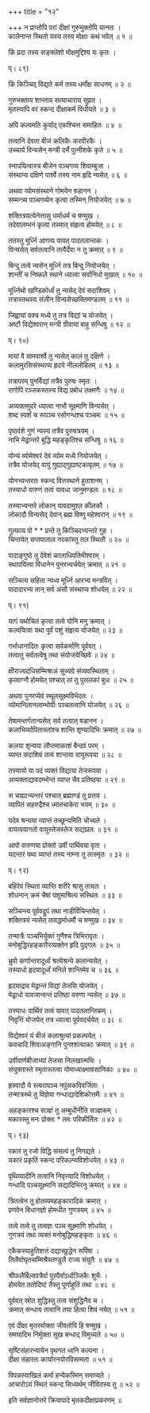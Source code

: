 +++
title = "१२"

+++
न प्राप्तोपि परां दीक्षां गुरुभुक्तोपि यत्नतः ।  
कालेनान्त स्थितो यस्य तस्य मोक्षाः कथं भवेत् ॥ १ ॥  
    
किं प्रदा तस्य सङ्क्लेशो मोक्षमुद्दिश्य यः कृतः ।  
    
प्। ८९)  
    
किं किञ्चिद् विद्यते कर्म तस्य धर्मोक्ष साधनम् ॥ २ ॥  
    
गुरुभक्ताय शान्ताय सत्याचाराय सुव्रत ।  
मृतस्यापि वरं स्कन्द दीक्षाकर्म विधीयते ॥ ३ ॥  
    
अपि कल्पमति कुर्याद् एकश्चित्त समाहितः ॥ ४ ॥  
    
तत्वानि देवता बीजं कलिकैः करवीरकैः ।  
उच्चार्य विन्यसेन् मन्त्री दर्भै पुत्नीशके कृते ॥ ५ ॥  
    
स्नापयित्वास्त्र बीजेन पञ्चगव्य शिवाम्बुजा ।  
संस्थाप्य दक्षिणे पार्श्वे तस्य नाम हृदि न्यसेत् ॥ ६ ॥  
    
अथवा व्योमसंस्थाने गोमयेन षडानन ।  
सम्मन्त्र्य पञ्चगव्येन कृत्वा तस्मिन् नियोजयेत् ॥ ७ ॥  
    
शक्तित्रयत्येनेत्तासु धर्माधर्म च षण्मुख ।  
तदेवालम्भनं कृत्वा तस्मात् संहृत्य होमयेत् ॥ ८ ॥  
    
ततस्तु मूर्ध्नि आगव्य यावत् पादतलान्तकः ।  
विन्यसेत् सर्वतत्वानि तत्वैर्देवा न तु क्रमात् ॥ ९ ॥  
    
बिन्दु तत्वे न्यसेन् मूर्ध्नि तत्र बिन्दु नियोजयेत् ।  
शान्तीं च निष्कले स्थाने ध्यात्वा सर्वानिधो मुखात् ॥ १० ॥  
    
मूर्ध्निथो खण्डिकोर्ध्वं तु न्यसेद् देवं सदाशिवम् ।  
तत्रास्तथस्य संलीन विन्यसेच्छक्तिमण्डलम् ॥ ११ ॥  
    
जिह्वायां वक्त्र मध्ये तु तत्र विद्यां च योजयेत् ।  
अष्टौ विद्येश्वरान् मन्त्री ग्रीवायां बाहु सन्धिषु ॥ १२ ॥  
    
प्। ९०)  
    
मायां वै यामपार्श्वे तु न्यसेत् कालं तु दक्षिणे ।  
कलामुरसिसंस्थाप्य हृदये नीललोहितम् ॥ १३ ॥  
    
तत्रापरम् पुनर्विद्यां तत्रैव पुरुषः स्मृतः ।  
रागोपि रञ्जकस्तस्य विद्य प्रबोध लक्ष्मणैः ॥ १४ ॥  
    
अव्यक्तमुदरे ध्यात्वा नाभौ सूक्ष्माणि विन्यसेत् ।  
शब्द स्पर्शं च रूपञ्च रसोगन्धश्च पञ्चमः ॥ १५ ॥  
    
पृष्ठवंशे गुणं न्यस्य तत्रैव पुरुषत्रयम् ।  
नाभि मेढ्रान्तरे बुद्धि महङ्कृतिश्च सन्धिषु ॥ १६ ॥  
    
योन्यं व्योमेश्वरं देवं व्योम मध्ये नियोजयेत् ।  
तत्रैव योजयेद् वायुं गुह्याद्गुह्याष्टकावृतम् ॥ १७ ॥  
    
योनभ्यन्तरतः स्कन्द वित्तस्थाने हुताशनम् ।  
तस्याधो वारुणं तत्वं यावधा जानुमण्डलः ॥ १८ ॥  
    
तस्याभ्यन्तरे लोकान् यावदामुश्ल कीलकौ ।  
लोकादौ विन्यसेद् देवान् ब्रह्म विष्णु महेश्वरान् ॥ १९ ॥  
    
गुल्फाय पो * * प्रन्ते तु किञ्चिदभ्यन्तरे गुह ।  
चिन्तयेत् सप्तपाताल नरकांस्तु तल स्थितौ ॥ २० ॥  
    
पादाङ्गुष्ठे तु देवेशं कालाधिपतिमीश्वरम् ।  
स्थापयित्वा विधानेन पुनरभ्यर्चयेत् क्रमात् ॥ २१ ॥  
    
सञ्चित्य सहिता न्यध्व मूर्ध्नि आरभ्य मन्त्रवित् ।  
पादादारभ्य तान् सर्व अंसौ संस्थाप्य शोधयेत् ॥ २२ ॥  
    
प्। ९१)  
    
यागं यथोचितं कृत्वा तत्वे योनि मनु क्रमात् ।  
कल्पयित्वा यथा पूर्वं पशुं संहृत्य योजयेत् ॥ २३ ॥  
    
गर्भाधानादितः कृत्वा सर्वकर्माणि पूर्ववत् ।  
तत्वातु सर्वतत्वेषु तथा संयोजयेच्छिवे ॥ २४ ॥  
    
क्षीराज्यदधिसम्मिश्राअं सूच्यग्रे संव्यवस्थिताम् ।  
कृत्वाग्नौ होमयेत् पश्चात् तां तु पुत्तलकां बुधः ॥ २५ ॥  
    
अथवा पुनरप्येवं स्थूलसूक्ष्मविभेदतः ।  
व्योमानिलानलाम्भोर्वीः पञ्चतत्वानि योजयेत् ॥ २६ ॥  
    
तेषामन्तर्गतान्यसेत् सर्व तत्वात् षडानन ।  
कलाभिर्व्यापितास्तांश्च शान्ति शृण्यादिभिः क्रमात् ॥ २७ ॥  
    
कलया शृन्यया लौप्तमाकाशं बैन्दवं परम् ।  
व्याप्त सदाशिवं तत्वं शान्तया वायुरूपया ॥ २८ ॥  
    
तस्यायो या पदं व्यक्तं विद्याया तेजरूपया ।  
अव्यक्ताद्यावदम्भोन्तं व्याप्त चैव प्रतिष्ठया ॥ २९ ॥  
    
स चाह्याभ्यन्तरं पश्चात् ब्रह्माण्डं तु प्रत्तय ।  
व्यापितं सहरुद्रैश्च ध्मातचाकेरा भयम् ॥ ३० ॥   
    
यदेव श्रन्यया व्याप्तं तच्छून्यमिति चोच्यते ।  
वायव्ययागतो वायुस्तेजस्तेज सद्याप्रतः ॥ ३१ ॥  
    
आपो वारुणया प्रोक्तो उर्वी पार्थिवया वृता ।  
यदन्तरं यथा व्याप्तं तस्य नाम्ना तु तत्स्मृतः ॥ ३२ ॥  
    
प्। ९२)  
    
बहिरेवं स्थिता व्याप्ति शरीरे श्रासु तत्वतः ।  
शोधनान् क्रमं चैषां पशुमाश्रित्य संस्थितः ॥ ३३ ॥  
    
सञ्चिन्त्य पूर्ववद्रूपं तथा नाडीर्विचिन्तयेत् ।  
शक्तित्रयं न्यसेत् तावद्धर्माधर्मौ च षण्मुख ॥ ३४ ॥  
    
तन्मात्रैः पञ्चभिर्युक्तं गुणैश्च त्रिभिरावृतः ।  
मनोबुद्धिरहङ्कारैरव्यक्तेन हृदि पुद्गलः ॥ ३५ ॥  
    
भ्रुवो कर्णान्तरादूर्ध्वं श्रत्येश्रन्ये कलान्यसेत् ।  
तस्याधो हृदयादूर्ध्वं मनिले शान्तिमेव च ॥ ३६ ॥  
    
हृदयाद्राव मेढ्रान्तं विद्यां तेजसि योजयेत् ।  
मेढ्राधो यावजान्वन्तं प्रतिष्ठा वरुणा न्यसेत् ॥ ३७ ॥  
    
तस्याधः पार्थिवं तत्वं यावत् पादतलान्तिकम् ।  
निवृत्तिं योजयेत् तत्र ध्यात्वा पूर्ववदर्चयेत् ॥ ३८ ॥  
    
विद्येश्वरं यं बीजं कलाश्रुत्यां प्रकल्पयेत् ।  
कवचादि शिवाअङ्गानि पुनश्शत्याकाः क्रमात् ॥ ३९ ॥  
    
उर्वीवार्णबीजाभ्यां तेजसा निलखात्मभिः ।  
संयुक्तास्ते स्मृतास्तत्वा योमाध्याक्ष्मावसानिकाः ॥ ४० ॥  
    
ह्रस्वादौ ये स्त्वरापञ्च नपुंसकविवर्जिताः ।  
तन्मात्रस्थे तु विज्ञेया गन्धाद्यादेशिकोत्तमैः ॥ ४१ ॥  
    
अहङ्कारश्च सञ्ज्ञं तु अम्बुधीनीति सञ्ज्ञकम् ।  
मकारस्तु मनः प्रोक्तः * तमः परिकीर्तितः ॥ ४२ ॥  
    
प्। ९३)  
    
रकारं तु रजो विद्धि संसत्वं तु निगद्यते ।  
यकारं प्रकृतिं स्कन्द परिकल्प्यविशोधयेत् ॥ ४३ ॥  
    
पृथिव्यादीनि तत्वानि निवृत्त्यादि विशोधयेत् ।  
गन्धादि पञ्चसूक्ष्मानि सद्यादिभिरनु क्रमात् ॥ ४४ ॥  
    
त्रितत्वेन तु होतव्यमहङ्कारादिकं क्रमात् ।  
प्रणवेन विधानज्ञो होमधीत गुणत्रयम् ॥ ४५ ॥  
    
तत्वे तत्वे तु तत्वज्ञः पञ्च सूक्ष्माणि शोधयेत् ।  
गुणत्रयं तथा व्यक्तं मनोबुद्धिमहङ्कृतः ॥ ४६ ॥  
    
एकैकस्याहुतिशत्तं दद्याच्छुद्धेन सर्पिषा ।  
तिलैर्वाघृतसम्मिश्रैस्तण्डुलै राज्य संयुतैः ॥ ४७ ॥  
    
श्रीफलैर्बिल्वपत्रैर्वा पुस्पैर्वाऽर्धाञ्जिकैः शुभैः ।  
होमयेत ततोदिष्टं तैस्तु पूर्णाहुतिं तथा ॥ ४८ ॥  
    
पूर्ववत् स्रोत शुद्धिस्तु तत्व संशुद्धिनैव च ।  
क्रमात् सन्धाय तत्वानि तया हित्वा शिवं नयेत् ॥ ५१ ॥  
    
एवं दीक्षा मृतस्योक्ता जीवतोपि हि षण्मुख ।  
समयादिभ निर्मुक्ता सुख बन्धाद् विमुच्यते ॥ ५० ॥  
    
सृष्टिसंहारन्यायेन पृथगत ध्वनि कल्पना ।  
दीक्षा संहारतः कार्यारनयोरविसम्मता ॥ ५१ ॥  
    
विपन्नस्याखिलं कर्मा हन्येकस्मिन् समाप्यते ।  
आचारोऽयं स्थितं स्कन्द सिध्यर्थम् जीवितस्य तु ॥ ५२ ॥  
    
इति सर्वज्ञानोत्तरे क्रियापादे मृतकदीक्षाप्रकरणम् ॥  
    

